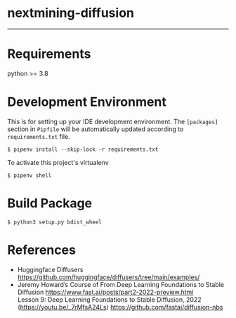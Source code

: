 # nextmining-diffusion
---


# Requirements
python >= 3.8

# Development Environment
This is for setting up your IDE development environment.
The `[packages]` section in `Pipfile` will be automatically updated according to `requirements.txt` file.
```
$ pipenv install --skip-lock -r requirements.txt 
```
To activate this project's virtualenv
```
$ pipenv shell
```

# Build Package
```
$ python3 setup.py bdist_wheel
```

# References
- Huggingface Diffusers 
    https://github.com/huggingface/diffusers/tree/main/examples/
- Jeremy Howard’s Course of From Deep Learning Foundations to Stable Diffusion
    https://www.fast.ai/posts/part2-2022-preview.html  
    Lesson 9: Deep Learning Foundations to Stable Diffusion, 2022 (https://youtu.be/_7rMfsA24Ls)
    https://github.com/fastai/diffusion-nbs

